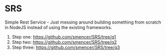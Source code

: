 # SRS
Simple Rest Service - Just messing around building something from scratch in NodeJS instead of using the existing frameworks.

1. Step one:   https://github.com/smencer/SRS/tree/q1
1. Step two:   https://github.com/smencer/SRS/tree/q2
1. Step three: https://github.com/smencer/SRS/tree/q3
